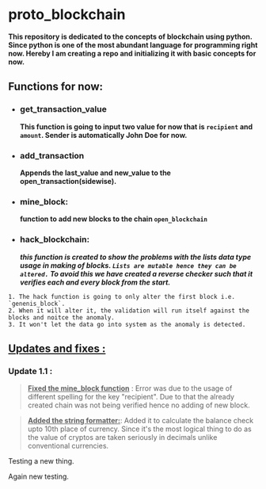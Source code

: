 # proto_blockchain

__This repository is dedicated to the concepts of blockchain using python. Since python is one of the most abundant language for programming right now. Hereby I am creating a repo and initializing it with basic concepts for now.__

## Functions for now:

* ### get_transaction_value
  __This function is going to input two value for now that is `recipient` and `amount`. Sender is automatically John Doe for now.__
  
* ### add_transaction
  __Appends the last_value and new_value to the open_transaction(sidewise).__
  
* ### mine_block:
  __function to add new blocks to the chain `open_blockchain`__

* ### hack_blockchain:
  __<em>this function is created to show the problems with the lists data type usage in making of blocks. `Lists are mutable hence they can be altered.` To avoid this we have created a reverse checker such that it verifies each and every block from the start. </em>__

``` .{line-numbers}
1. The hack function is going to only alter the first block i.e. `genenis_block`.
2. When it will alter it, the validation will run itself against the blocks and noitce the anomaly.
3. It won't let the data go into system as the anomaly is detected.
```
  
## <u>Updates and fixes :</u>

### Update 1.1 :

><u>__Fixed the mine_block function__</u>
: Error was due to the usage of different spelling for the key "recipient". Due to that the already created chain was not being verified hence no adding of new block.

><u>__Added the string formatter:__</u>:
Added it to calculate the balance check upto 10th place of currency. Since it's the most logical thing to do as the value of cryptos are taken seriously in decimals unlike conventional currencies. 

Testing a new thing.

Again new testing.